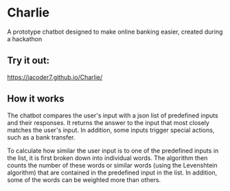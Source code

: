 # Charlie
A prototype chatbot designed to make online banking easier, created during a hackathon

## Try it out:
https://jacoder7.github.io/Charlie/


## How it works
The chatbot compares the user's input with a json list of predefined inputs and their responses. It returns the answer to the input that most closely matches the user's input. In addition, some inputs trigger special actions, such as a bank transfer. 


To calculate how similar the user input is to one of the predefined inputs in the list, it is first broken down into individual words. The algorithm then counts the number of these words or similar words (using the Levenshtein algorithm) that are contained in the predefined input in the list. In addition, some of the words can be weighted more than others.
